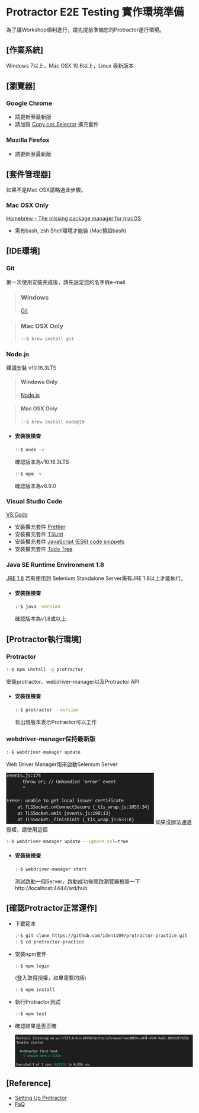 # Protractor E2E Testing 實作環境準備
為了讓Workshop順利進行，請先提前準備您的Protractor運行環境。

## [作業系統]
Windows 7以上，Mac OSX 10.6以上，Linux 最新版本

## [瀏覽器]
### Google Chrome 
* 請更新至最新版
* 請加裝 [Copy css Selector](https://chrome.google.com/webstore/detail/copy-css-selector/kemkenbgbgodoglfkkejbdcpojnodnkg?hl=en-US) 擴充套件

### Mozilla Firefox
* 請更新至最新版

## [套件管理器]
如果不是Mac OSX請略過此步驟。
### Mac OSX Only
[Homebrew - The missing package manager for macOS](https://brew.sh/)
* 需有bash, zsh Shell環境才能裝 (Mac預設bash)

## [IDE環境]
### Git
第一次使用安裝完成後，請先設定您的名字與e-mail

> ### Windows
> [Git](https://git-scm.com/)

> ### Mac OSX Only
> ```zsh
> :~$ brew install git
> ```


### Node.js
建議安裝 v10.16.3LTS

> #### Windows Only
>[Node.js](https://nodejs.org/download/release/v10.16.3/)

> #### Mac OSX Only
> ```zsh
> :~$ brew install node@10
> ```

* #### 安裝後檢查
    ```zsh
    :~$ node -v
    ```
    確認版本為v10.16.3LTS
    
    ```zsh
    :~$ npm -v
    ```
    確認版本為v6.9.0


### Visual Studio Code
[VS Code](https://code.visualstudio.com/)
* 安裝擴充套件 [Prettier](https://marketplace.visualstudio.com/items?itemName=esbenp.prettier-vscode)
* 安裝擴充套件 [TSLint](https://marketplace.visualstudio.com/items?itemName=ms-vscode.vscode-typescript-tslint-plugin)
* 安裝擴充套件 [JavaScript (ES6) code snippets](https://marketplace.visualstudio.com/items?itemName=xabikos.JavaScriptSnippets)
* 安裝擴充套件 [Todo Tree](https://marketplace.visualstudio.com/items?itemName=Gruntfuggly.todo-tree)

### Java SE Runtime Environment 1.8
[JRE 1.8](https://www.oracle.com/technetwork/java/javase/downloads/jre8-downloads-2133155.html)
若有使用到 Selenium Standalone Server需有JRE 1.8以上才能執行。

* #### 安裝後檢查
    ```zsh
    :~$ java -version
    ```
    確認版本為v1.8或以上


## [Protractor執行環境]
### Protractor
```zsh
:~$ npm install -g protractor
```
安裝protractor、webdriver-manager以及Protractor API

* #### 安裝後檢查
    ```zsh
    :~$ protractor --version
    ```
    有出現版本表示Protractor可以工作

### webdriver-manager保持最新版
```zsh
:~$ webdriver-manager update
```
Web Driver Manager用來啟動Selenium Server 

![alt text](assets/images/webdriver-manager-ceti-fail.png "result")
如果沒辦法通過授權，請使用這個
```zsh
:~$ webdriver-manager update --ignore_ssl=true
```

* #### 安裝後檢查
    ```zsh
    :~$ webdriver-manager start
    ```
    測試啟動一個Server，啟動成功後開啟瀏覽器檢查一下http://localhost:4444/wd/hub

## [確認Protractor正常運作]
* 下載範本
    ```zsh
    :~$ git clone https://github.com/iden1109/protractor-practice.git
    :~$ cd protractor-practice
    ```

* 安裝npm套件
    ```zsh
    :~$ npm login
    ```
    (登入取得授權，如果需要的話)
    
    ```zsh
    :~$ npm install
    ```

* 執行Protractor測試
    ```zsh
    :~$ npm test
    ```

* 確認結果是否正確

    ![alt text](assets/images/npm-test-success.png "result")


## [Reference]
* [Setting Up Protractor](https://www.protractortest.org/#/tutorial)
* [FaQ](https://github.com/angular/protractor/blob/master/docs/faq.md)
